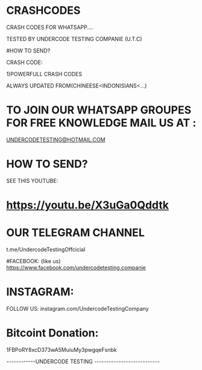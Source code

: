 # CRASHCODES
CRASH CODES FOR WHATSAPP....

TESTED BY UNDERCODE TESTING COMPANIE (U.T.C)

#HOW TO SEND?

CRASH CODE:

1)POWERFULL CRASH CODES 

ALWAYS UPDATED FROM(CHINEESE<INDONISIANS<...)

# TO JOIN OUR WHATSAPP GROUPES FOR FREE KNOWLEDGE MAIL US AT :


 UNDERCODETESTING@HOTMAIL.COM

# HOW TO SEND?

SEE THIS YOUTUBE:

# https://youtu.be/X3uGa0Qddtk



# OUR TELEGRAM CHANNEL

 t.me/UndercodeTestingOffcicial

#FACEBOOK:
(like us)
https://www.facebook.com/undercodetesting.companie

# INSTAGRAM:
FOLLOW US:
instagram.com/UndercodeTestingCompany

# Bitcoint Donation:

1FBPoRY8xcD373wA5MuiuMy3pwgqeFsnbk

------------UNDERCODE TESTING ---------------------------
